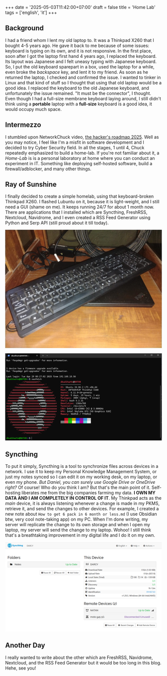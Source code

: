 +++
date = '2025-05-03T11:42:00+07:00'
draft = false
title = 'Home Lab'
tags = ['english', 'it']
+++
## Background

I had a friend whom I lent my old laptop to. It was a Thinkpad X260 that I bought 4-5 years ago. He gave it back to me because of some issues: keyboard is typing on its own, and it is not responsive. In the first place, soon after I got the laptop first hand 4 years ago, I replaced the keyboard. Its layout was Japanese and I felt uneasy typing with Japanese keyboard. So, I put the old keyboard sparepart in a box, used the laptop for a while, even broke the *backspace* key, and lent it to my friend. As soon as he returned the laptop, I checked and confirmed the issue. I wanted to tinker in Linux and that kind of stuff so I thought that using that old laptop would be a good idea. I replaced the keyboard to the old Japanese keyboard, and unfortunately the issue remained. "It must be the connector", I thought. Even though I had a full-size membrane keyboard laying around, I still didn't think using a **portable** laptop with a **full-size** keyboard is a good idea, it would occupy much space. 

## Intermezzo

I stumbled upon NetworkChuck video, [the hacker's roadmap 2025](https://www.youtube.com/watch?v=5xWnmUEi1Qw). Well as you may notice, I feel like I'm a misfit in software development and I decided to try Cyber Security field. In all the stages, 1 until 4, Chuck repeatedly emphasized to build a home-lab. If you're not familiar about it, a *Home-Lab* is is a personal laboratory at home where you can conduct an experiment in IT. Something like deploying self-hosted software, build a firewall/adblocker, and many other things. 

## Ray of Sunshine

I finally decided to create a simple homelab, using that keyboard-broken Thinkpad X260. I flashed Lubuntu on it, because it is light-weight, and I still need a GUI (shame on me). It keeps running 24/7 for about 1 month now. There are applications that I installed which are Syncthing, FreshRSS, Nextcloud, Navidrome, and I even created a RSS Feed Generator using Python and Serp API (still proud about it till today).

![](./x260.jpg)

![](./neofetch.png)

## Syncthing

To put it simply, Syncthing is a tool to synchronize files across devices in a network. I use it to keep my Personal Knowledge Management System, or just my notes synced so I can edit it on my working desk, on my laptop, or even my phone. *But Daniel, you can surely use Google Drive or OneDrive right?* Of course! Who do you think I am? But that's the main point of it. Self-hosting liberates me from the big companies farming my data. **I OWN MY DATA AND I AM COMPLETELY IN CONTROL OF IT**. My Thinkpad acts as the *main* device, it is always listening whenever a change is made in my PKMS, retrieve it, and send the changes to other devices. For example, I created a new note about `How to get 6 pack in 6 month or less.md` (I use Obsidian btw, very cool note-taking app) on my PC. When I'm done writing, my server will replicate the change to its own storage and when I open my laptop, my server will send the change to my laptop. Wohoo! I still think that's a breathtaking improvement in my digital life and I do it on my own.

![](./syncthing.png)

## Another Day

I really wanted to write about the other which are FreshRSS, Navidrome, Nextcloud, and the RSS Feed Generator but it would be too long in this blog. Hehe, see you!